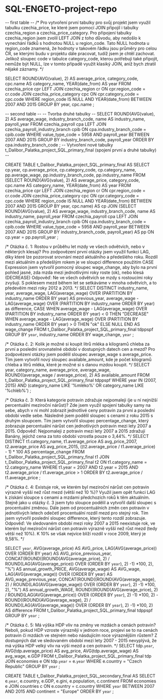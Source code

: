 # SQL-ENGETO-project-repo
-- first table --
/*
 Pro vytvoření první tabulky pro svůj projekt jsem využil tabulku czechia_price, ke které jsem pomocí JOIN připojil i tabulky czechia_region a czechia_price_category.
 Pro připojení tabulky czechia_region jsem zvolil LEFT JOIN z toho důvodu, aby nedošlo k vynechání řádků s hodnotou NULL u region_code.
 Tato NULL hodnota u region_code znamená, že hodnoty v takovém řádku jsou průměry pro celou ČR, se kterými budu v projektu dále pracovat, tudíž jsem je chtěl zachovat.
 Jelikož sloupec code v tabulce category_code, kterou potřebuji také připojit, nemůže být NULL, lze v tomto případě využít klasiký JOIN, aniž bych ztratil nějaké záznamy.
 */

SELECT 
 	ROUND(AVG(value), 2) AS average_price,
 	category_code,
 	cpc.name AS category_name,
 	YEAR(date_from) AS year
FROM
	czechia_price cpr
LEFT JOIN
	czechia_region cr 
ON 
	cpr.region_code = cr.code
JOIN
	czechia_price_category cpc 
ON
	cpr.category_code = cpc.code
WHERE
	region_code IS NULL 
AND
	YEAR(date_from) BETWEEN 2007 AND 2015
GROUP BY
	year,
	cpc.name 
;

-- second table --
-- Tvorba druhé tabulky --
SELECT
	ROUND(AVG(value), 2) AS average_wage,
	industry_branch_code,
	name AS industry_name,
	payroll_year 
FROM
	czechia_payroll cpa
LEFT JOIN
	czechia_payroll_industry_branch cpib 
ON 
	cpa.industry_branch_code = cpib.code
WHERE
	value_type_code = 5958
AND
	payroll_year BETWEEN 2007 AND 2015
GROUP BY
	industry_branch_code,
	payroll_year
ORDER  BY
	cpa.industry_branch_code 
;
-- Vytvoření nové tabulky t_Dalibor_Palatka_project_SQL_primary_final (spojení první a druhé tabulky) --

CREATE TABLE t_Dalibor_Palatka_project_SQL_primary_final AS
SELECT
	cp.year,
	cp.average_price,
	cp.category_code,
	cp.category_name,
	pp.average_wage,
	pp.industry_branch_code,
	pp.industry_name
FROM
	(SELECT
		ROUND(AVG(value), 2) AS average_price,
 		category_code,
 		cpc.name AS category_name,
 		YEAR(date_from) AS year
	FROM
		czechia_price cpr
	LEFT JOIN
		czechia_region cr ON cpr.region_code = cr.code
	JOIN
		czechia_price_category cpc ON cpr.category_code = cpc.code
	WHERE
		region_code IS NULL
	AND
		YEAR(date_from) BETWEEN 2007 AND 2015
	GROUP BY
		year,
		cpc.name) AS cp
JOIN
	(SELECT
		ROUND(AVG(value), 2) AS average_wage,
		industry_branch_code,
		name AS industry_name,
 		payroll_year
 	FROM 
 		czechia_payroll cpa
	LEFT JOIN 
		czechia_payroll_industry_branch cpib ON cpa.industry_branch_code = cpib.code
	WHERE 
		value_type_code = 5958
	AND
		payroll_year BETWEEN 2007 AND 2015
	GROUP BY 
		industry_branch_code,
		payroll_year) AS pp
ON cp.year = pp.payroll_year
;
 

/* 
Otázka č. 1: Rostou v průběhu let mzdy ve všech odvětvích, nebo v některých klesají?
Pro zodpovězení první otázky jsem využil funkci LAG, díky které lze pozorovat srovnání mezd aktuálního a předešlého roku.
Rozdíl mezi aktuálním a předešlým rokem je ve sloupci difference 
použitím CASE Expression jsem vytvořil pomocný sloupec wage_change, aby bylo na první pohled jasné, zda mzda mezi jednotlivými roky roste (ok), nebo klesá (DECREASE)
Odpověď: Ne ve všech odvětvích se mzdy s rostoucími roky zvyšují. S poklesem mezd během let se setkáváme v mnoha odvětvích, a to předevěím  mezi roky 2012 a 2013.
 */
SELECT DISTINCT 
	industry_name,
	year,
	average_wage,
	LAG(average_wage) OVER (PARTITION BY industry_name ORDER BY year) AS previous_year,
	average_wage - LAG(average_wage) OVER (PARTITION BY industry_name ORDER BY year) as difference,
	CASE 
		WHEN average_wage - LAG(average_wage) OVER (PARTITION BY industry_name ORDER BY year) < 0 THEN "DECREASE"
		WHEN average_wage - LAG(average_wage) OVER (PARTITION BY industry_name ORDER BY year) > 0 THEN  "ok"
		ELSE NULL
	END AS wage_change
FROM
	t_Dalibor_Palatka_project_SQL_primary_final tdppspf
GROUP BY
	`year`, industry_name 
ORDER BY 
	wage_change, `year` 
;

/*
Otázka č. 2: Kolik je možné si koupit litrů mléka a kilogramů chleba za první a poslední srovnatelné období v dostupných datech cen a mezd?
Pro zodpovězení otázky jsem podělil sloupec average_wage s average_price.
Tím jsem vytvořil nový sloupec available_amount, kde je počet kilogramů chleba a litrů mléka, které je možné si s danou mzdou koupit.
*/
 SELECT
 	year,
 	category_name,
 	average_price,
 	average_wage,
 	ROUND((average_wage / average_price), 2) AS available_amount
 FROM 
 	t_Dalibor_Palatka_project_SQL_primary_final tdppspf 
 WHERE
 	year IN (2007, 2015)
 	AND (category_name LIKE '%mléko%' OR category_name LIKE '%chléb%')
 ;

 
/*
Otázka č. 3: Která kategorie potravin zdražuje nejpomaleji (je u ní nejnižší percentuální meziroční nárůst)?
Zde jsem využil spojení tabulky samy na sebe, abych v ní mohl zobrazit jednotlivé ceny potravin za první a poslední období vedle sebe.
Následně jsem podělil sloupec s cenami z roku 2015 s druhým sloupcem.
Tím jsem vytvořil sloupec percentage_change, který zobrazuje percentuální  nárůst cen jednotlivých potravin mezi lety 2007 a 2015.
Odpověď: Nejpomaleji z potravin mezi lety 2007 a 2015 zdražují Banány, jejichž cena za toto období vzrostla pouze o 3,44%.
 */
SELECT DISTINCT
	t1.category_name,
	t1.average_price AS avg_price_2007,
	t2.average_price AS avg_price_2015,
	((t2.average_price / t1.average_price) - 1) * 100 AS percentage_change
FROM 
	t_Dalibor_Palatka_project_SQL_primary_final t1
JOIN
	t_Dalibor_Palatka_project_SQL_primary_final t2
ON 
	t1.category_name = t2.category_name
WHERE 
	t1.year = 2007
AND 
	t2.year = 2015
AND
	t2.average_price / t1.average_price > 1
ORDER BY
	t2.average_price / t1.average_price
;

/*
Otázka č. 4: Existuje rok, ve kterém byl meziroční nárůst cen potravin výrazně vyšší než růst mezd (větší než 10 %)?
Využil jsem opět funkci LAG k získání sloupce s cenami a mzdami předchozích roků k těm aktuálním.
Stejně jako u otázky č. 3 jsem tyto sloupce podělil a vytvořil další sloupec s procentuální změnou.
Dále jsem od procentuálních změn cen potravin v jednotlivých letech odečetl procentuální rozdíl mezd pro stejný rok.
Tím jsem vytvořil poslední sloupec difference, který tento rozdíl zobrazuje.
Odpověď: Ve sledovaném období mezi roky 2007 a 2015 neexistuje rok, ve kterém byl meziroční nárůst cen potravin výrazně vyšší než růst mezd (tedy větší než 10%).
K 10% se však nejvíce blíží rozdíl v roce 2009, který je 9,58%.
 */

SELECT
	`year`,
	AVG(average_price) AS AVG_price,
	LAG(AVG(average_price)) OVER (ORDER BY year) AS AVG_price_previous_year,
	CONCAT(ROUND((ROUND(AVG(average_price), 2) / ROUND(LAG(AVG(average_price)) OVER (ORDER BY `year`), 2) -1) *100, 2), "%") AS annual_growth_PRICE,
	AVG(average_wage) AS AVG_wage,
	LAG(AVG(average_wage)) OVER (ORDER BY year) AS AVG_wage_previous_year,
	CONCAT(ROUND((ROUND(AVG(average_wage), 2) / ROUND(LAG(AVG(average_wage)) OVER (ORDER BY `year`), 2) -1) *100, 2), "%") AS annual_growth_WAGE,
	ROUND((ROUND(AVG(average_price), 2) / ROUND(LAG(AVG(average_price)) OVER (ORDER BY `year`), 2) -1) *100, 2) - ROUND((ROUND(AVG(average_wage), 2) / ROUND(LAG(AVG(average_wage)) OVER (ORDER BY `year`), 2) -1) *100, 2) AS difference
FROM 
	t_Dalibor_Palatka_project_SQL_primary_final tdppspf
GROUP BY 
	`year` 
;

/*
Otázka č. 5: Má výška HDP vliv na změny ve mzdách a cenách potravin? Neboli, pokud HDP vzroste výrazněji v jednom roce, projeví se to na cenách potravin či mzdách ve stejném nebo násdujícím roce výraznějším růstem?
Z dostupných dat ve sledovaném období mezi lety 2007 - 2015 nevyplývá, že má výška HDP velký vliv na výši mezd a cen potravin.
 */
SELECT 
	tdp.`year`,
	AVG(tdp.average_price) AS avg_price,
	AVG(tdp.average_wage) AS avg_wage,
	e.GDP 
FROM 
	t_Dalibor_Palatka_project_SQL_primary_final tdp
JOIN 
	economies e
ON 
	tdp.`year` = e.`year`
WHERE
	e.country = "Czech Republic"
GROUP BY
	`year`
;

CREATE TABLE t_Dalibor_Palatka_project_SQL_secondary_final AS
SELECT
	e.`year`, 
	e.country, 
	e.GDP,
	e.gini,
	e.population,
	c.continent
FROM
	economies e
JOIN 
	countries c
ON
	e.country = c.country 
WHERE
	`year` BETWEEN 2007 AND 2015
AND 
	continent = "Europe"
ORDER BY 
	`year` 
;
